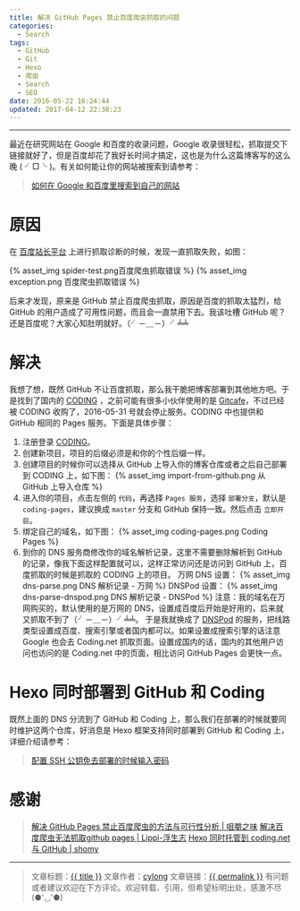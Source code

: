 ```yaml
---
title: 解决 GitHub Pages 禁止百度爬虫抓取的问题
categories:
  - Search
tags:
  - GitHub
  - Git
  - Hexo
  - 爬虫
  - Search
  - SEO
date: 2016-05-22 16:24:44
updated: 2017-04-12 22:38:23
---
```

---

最近在研究网站在 Google 和百度的收录问题，Google 收录很轻松，抓取提交下链接就好了，但是百度却花了我好长时间才搞定，这也是为什么这篇博客写的这么晚 ( ╯□╰ )。有关如何能让你的网站被搜索到请参考：

> [如何在 Google 和百度里搜索到自己的网站][1]

<!-- more -->

# 原因

在 [百度站长平台][2] 上进行抓取诊断的时候，发现一直抓取失败，如图：

{% asset_img spider-test.png百度爬虫抓取错误 %}
{% asset_img exception.png 百度爬虫抓取错误 %}

后来才发现，原来是 GitHub 禁止百度爬虫抓取，原因是百度的抓取太猛烈，给 GitHub 的用户造成了可用性问题，而且会一直禁用下去。我该吐槽 GitHub 呢？还是百度呢？大家心知肚明就好。（╯－＿－）╯╧╧

# 解决

我想了想，既然 GitHub 不让百度抓取，那么我干脆把博客部署到其他地方吧。于是找到了国内的 [CODING][4] ，之前可能有很多小伙伴使用的是 [Gitcafe][5]，不过已经被 CODING 收购了，2016-05-31 号就会停止服务。CODING 中也提供和 GitHub 相同的 Pages 服务。下面是具体步骤：

1. 注册登录 [CODING][4]。
2. 创建新项目，项目的后缀必须是和你的个性后缀一样。
3. 创建项目的时候你可以选择从 GitHub 上导入你的博客仓库或者之后自己部署到 CODING 上，如下图：
{% asset_img import-from-github.png 从 GitHub 上导入仓库 %}
4. 进入你的项目，点击左侧的 `代码`，再选择 `Pages 服务`，选择 `部署分支`，默认是 `coding-pages`，建议换成 `master` 分支和 GitHub 保持一致。然后点击 `立即开启`。
5. 绑定自己的域名，如下图：
{% asset_img coding-pages.png Coding Pages %}
6. 到你的 DNS 服务商修改你的域名解析记录，这里不需要删除解析到 GitHub 的记录，像我下面这样配置就可以，这样正常访问还是访问到 GitHub 上，百度抓取的时候是抓取的 CODING 上的项目。
万网 DNS 设置：
{% asset_img dns-parse.png DNS 解析记录 - 万网 %}
DNSPod 设置：
{% asset_img dns-parse-dnspod.png DNS 解析记录 - DNSPod %}
注意：我的域名在万网购买的，默认使用的是万网的 DNS，设置成百度后开始是好用的，后来就又抓取不到了（╯－＿－）╯╧╧。 于是我就换成了 [DNSPod][6] 的服务，把线路类型设置成百度、搜索引擎或者国内都可以。如果设置成搜索引擎的话注意 Google 也会去 Coding.net 抓取页面。设置成国内的话，国内的其他用户访问也访问的是 Coding.net 中的页面，相比访问 GitHub Pages 会更快一点。

# Hexo 同时部署到 GitHub 和 Coding

既然上面的 DNS 分流到了 GitHub 和 Coding 上，那么我们在部署的时候就要同时维护这两个仓库，好消息是 Hexo 框架支持同时部署到 GitHub 和 Coding 上，详细介绍请参考：

> [配置 SSH 公钥免去部署的时候输入密码][8]

# 感谢

> [解决 GitHub Pages 禁止百度爬虫的方法与可行性分析 | 咀嚼之味][3]
> [解决百度爬虫无法抓取github pages | Lippi-浮生志][7]
> [Hexo 同时托管到 coding.net 与 GitHub | shomy][9]

---

> 文章标题：<a href='{{ permalink }}' title='{{ title }}' >{{ title }}</a>
> 文章作者：[cylong](http://www.cylong.com/about/ "cylong")
> 文章链接：<a href='{{ permalink }}' title='{{ title }}' >{{ permalink }}</a>
> 有问题或者建议欢迎在下方评论。欢迎转载、引用，但希望标明出处，感激不尽(●'◡'●)

[1]: /blog/2016/05/22/google-baidu-search/ "如何在 Google 和百度里搜索到自己的网站"
[2]: http://zhanzhang.baidu.com/ "百度站长平台"
[3]: http://jerryzou.com/posts/feasibility-of-allowing-baiduSpider-for-GitHub-Pages/ "解决 GitHub Pages 禁止百度爬虫的方法与可行性分析 | 咀嚼之味"
[4]: https://coding.net "CODING"
[5]: https://gitcafe.com/ "Gitcafe"
[6]: https://www.dnspod.cn/ "DNSPod-免费智能DNS解析服务商"
[7]: http://www.ezlippi.com/blog/2016/02/baidu-spider-forbidden.html "解决百度爬虫无法抓取github pages | Lippi-浮生志"
[8]: /blog/2016/04/25/hexo-faq/#配置-SSH-公钥免去部署的时候输入密码 "配置 SSH 公钥免去部署的时候输入密码"
[9]: https://segmentfault.com/a/1190000004548638 "Hexo 同时托管到 coding.net 与 GitHub | shomy"
